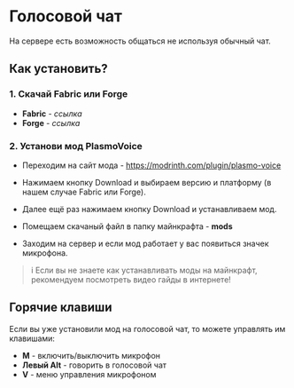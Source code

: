 # Голосовой чат
На сервере есть возможность общаться не используя обычный чат.
## Как установить?
### 1. Скачай Fabric или Forge
* **Fabric** - *ссылка*
* **Forge** - *ссылка*

### 2. Установи мод PlasmoVoice
* Переходим на сайт мода - https://modrinth.com/plugin/plasmo-voice
* Нажимаем кнопку Download и выбираем версию и платформу (в нашем случае Fabric или Forge).
* Далее ещё раз нажимаем кнопку Download и устанавливаем мод.

* Помещаем скачаный файл в папку майнкрафта - **mods**
* Заходим на сервер и если мод работает у вас появиться значек микрофона.
> i Если вы не знаете как устанавливать моды на майнкрафт, рекомендуем посмотреть видео гайды в интернете!

## Горячие клавиши
Если вы уже установили мод на голосовой чат, то можете управлять им клавишами:
* **M** - включить/выключить микрофон
* **Левый Alt** - говорить в голосовой чат
* **V** - меню управления микрофоном
